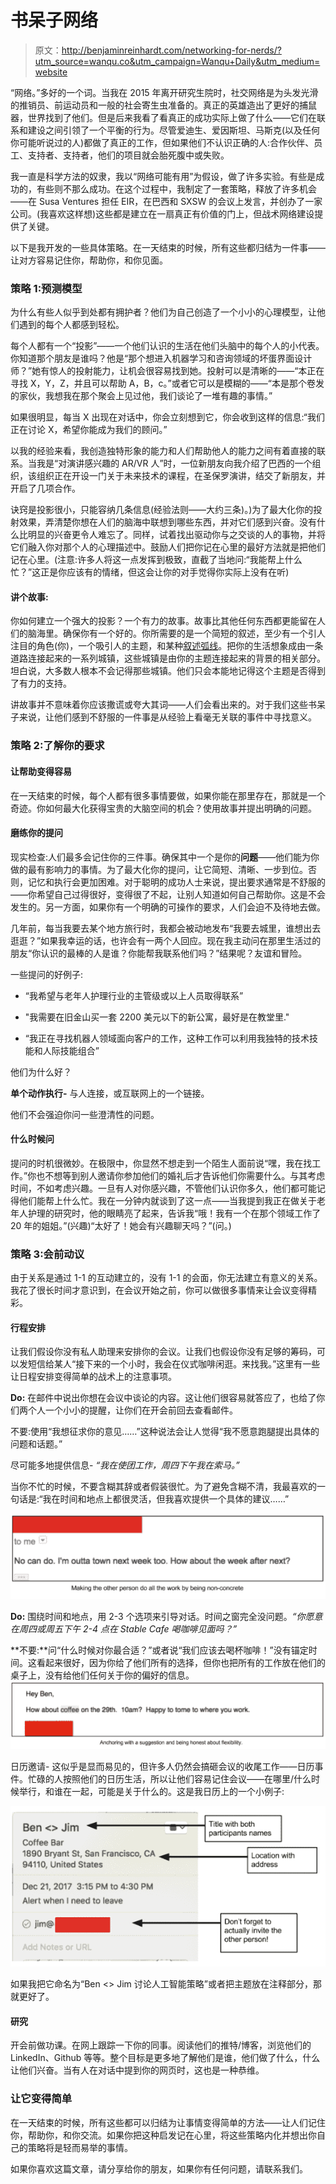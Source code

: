 # 书呆子网络

> 原文：<http://benjaminreinhardt.com/networking-for-nerds/?utm_source=wanqu.co&utm_campaign=Wanqu+Daily&utm_medium=website>



“网络。”多好的一个词。当我在 2015 年离开研究生院时，社交网络是为头发光滑的推销员、前运动员和一般的社会寄生虫准备的。真正的英雄造出了更好的捕鼠器，世界找到了他们。但是后来我看了看真正的成功实际上做了什么——它们在联系和建设之间引领了一个平衡的行为。尽管爱迪生、爱因斯坦、马斯克(以及任何你可能听说过的人)都做了真正的工作，但如果他们不认识正确的人:合作伙伴、员工、支持者、支持者，他们的项目就会胎死腹中或失败。

我一直是科学方法的奴隶，我以“网络可能有用”为假设，做了许多实验。有些是成功的，有些则不那么成功。在这个过程中，我制定了一套策略，释放了许多机会——在 Susa Ventures 担任 EIR，在巴西和 SXSW 的会议上发言，并创办了一家公司。(我喜欢这样想)这些都是建立在一扇真正有价值的门上，但战术网络建设提供了关键。

以下是我开发的一些具体策略。在一天结束的时候，所有这些都归结为一件事——让对方容易记住你，帮助你，和你见面。

### 策略 1:预测模型

为什么有些人似乎到处都有拥护者？他们为自己创造了一个小小的心理模型，让他们遇到的每个人都感到轻松。

每个人都有一个“投影”——一个他们认识的生活在他们头脑中的每个人的小代表。你知道那个朋友是谁吗？他是“那个想进入机器学习和咨询领域的坏蛋界面设计师？”她有惊人的投射能力，让机会很容易找到她。投射可以是清晰的——“本正在寻找 X，Y，Z，并且可以帮助 A，B，c。”或者它可以是模糊的——“本是那个卷发的家伙，我想我在那个聚会上见过他，我们谈论了一堆有趣的事情。”

如果很明显，每当 X 出现在对话中，你会立刻想到它，你会收到这样的信息:“我们正在讨论 X，希望你能成为我们的顾问。”

以我的经验来看，我创造独特形象的能力和人们帮助他人的能力之间有着直接的联系。当我是“对演讲感兴趣的 AR/VR 人”时，一位新朋友向我介绍了巴西的一个组织，该组织正在开设一门关于未来技术的课程，在圣保罗演讲，结交了新朋友，并开启了几项合作。

诀窍是投影很小，只能容纳几条信息(经验法则——大约三条)。)为了最大化你的投射效果，弄清楚你想在人们的脑海中联想到哪些东西，并对它们感到兴奋。没有什么比明显的兴奋更令人难忘了。同样，试着找出驱动你与之交谈的人的事物，并将它们融入你对那个人的心理描述中。鼓励人们把你记在心里的最好方法就是把他们记在心里。(注意:许多人将这一点发挥到极致，直截了当地问:“我能帮上什么忙？”这正是你应该有的情绪，但这会让你的对手觉得你实际上没有在听)

#### 讲个故事:

你如何建立一个强大的投影？一个有力的故事。故事比其他任何东西都更能留在人们的脑海里。确保你有一个好的。你所需要的是一个简短的叙述，至少有一个引人注目的角色(你)，一个吸引人的主题，和某种[叙述弧线](https://en.wikipedia.org/wiki/Story_arc)。把你的生活想象成由一条道路连接起来的一系列城镇，这些城镇是由你的主题连接起来的背景的相关部分。坦白说，大多数人根本不会记得那些城镇。他们只会本能地记得这个主题是否得到了有力的支持。

讲故事并不意味着你应该撒谎或夸大其词——人们会看出来的。对于我们这些书呆子来说，让他们感到不舒服的一件事是从经验上看毫无关联的事件中寻找意义。

### 策略 2:了解你的要求

#### 让帮助变得容易

在一天结束的时候，每个人都有很多事情要做，如果你能在那里存在，那就是一个奇迹。你如何最大化获得宝贵的大脑空间的机会？使用故事并提出明确的问题。

#### 磨练你的提问

现实检查:人们最多会记住你的三件事。确保其中一个是你的**问题**——他们能为你做的最有影响力的事情。为了最大化你的提问，让它简短、清晰、一步到位。否则，记忆和执行会更加困难。对于聪明的成功人士来说，提出要求通常是不舒服的——你希望自己过得很好，变得很了不起，让别人知道如何自己帮助你。这是不会发生的。另一方面，如果你有一个明确的可操作的要求，人们会迫不及待地去做。

几年前，每当我要去某个地方旅行时，我都会被动地发布“我要去城里，谁想出去逛逛？”如果我幸运的话，也许会有一两个人回应。现在我主动问在那里生活过的朋友“你认识的最棒的人是谁？你能帮我联系他们吗？”结果呢？友谊和冒险。

一些提问的好例子:

*   “我希望与老年人护理行业的主管级或以上人员取得联系”

*   "我需要在旧金山买一套 2200 美元以下的新公寓，最好是在教堂里."

*   “我正在寻找机器人领域面向客户的工作，这种工作可以利用我独特的技术技能和人际技能组合”

他们为什么好？

**单个动作执行-** 与人连接，或互联网上的一个链接。

他们不会强迫你问一些澄清性的问题。

#### 什么时候问

提问的时机很微妙。在极限中，你显然不想走到一个陌生人面前说“嘿，我在找工作。”你也不想等到别人邀请你参加他们的婚礼后才告诉他们你需要什么。与其考虑时间，不如考虑兴趣。一旦有人对你感兴趣，不管他们认识你多久，他们都可能记得他们能帮上什么忙。我在一分钟内就谈到了这一点——当我提到我正在做关于老年人护理的研究时，他的眼睛亮了起来，告诉我“哦！我有一个在那个领域工作了 20 年的姐姐。”(兴趣)“太好了！她会有兴趣聊天吗？”(问。)

### 策略 3:会前动议

由于关系是通过 1-1 的互动建立的，没有 1-1 的会面，你无法建立有意义的关系。我花了很长时间才意识到，在会议开始之前，你可以做很多事情来让会议变得精彩。

#### 行程安排

让我们假设你没有私人助理来安排你的会议。让我们也假设你没有足够的筹码，可以发短信给某人“接下来的一个小时，我会在仪式咖啡闲逛。来找我。”这里有一些让日程安排变得简单的战术上的注意事项。

**Do:** 在邮件中说出你想在会议中谈论的内容。这让他们很容易就答应了，也给了你们两个人一个小小的提醒，让你们在开会前回去查看邮件。

不要:使用“我想征求你的意见……”这种说法会让人觉得“我不愿意跑腿提出具体的问题和话题。”

尽可能多地提供信息- *“我在使团工作，周四下午我在索马。”*

当你不忙的时候，不要含糊其辞或者假装很忙。为了避免含糊不清，我最喜欢的一句话是:“我在时间和地点上都很灵活，但我喜欢提供一个具体的建议……”

![](img/2ef789987f245a6274a89d6625c8d677.png)

**Do:** 围绕时间和地点，用 2-3 个选项来引导对话。时间之窗完全没问题。*“你愿意在周四或周五下午 2-4 点在 Stable Cafe 喝咖啡见面吗？”*

**不要:**问“什么时候对你最合适？”或者说“我们应该去喝杯咖啡！”没有锚定时间。这看起来很好，因为你给了他们所有的选择，但你也把所有的工作放在他们的桌子上，没有给他们任何关于你的偏好的信息。![](img/99fdefdc06eec05b81d3d14df140e4ba.png)

日历邀请- 这似乎是显而易见的，但许多人仍然会搞砸会议的收尾工作——日历事件。忙碌的人按照他们的日历生活，所以让他们容易记住会议——在哪里/什么时候举行，和谁在一起，可能是关于什么的。这是我日历上的一个小例子:

![](img/5521574372f6cdc8c5487a8a5766d268.png)

如果我把它命名为“Ben <> Jim 讨论人工智能策略”或者把主题放在注释部分，那就更好了。

#### 研究

开会前做功课。在网上跟踪一下你的同事。阅读他们的推特/博客，浏览他们的 LinkedIn、Github 等等。整个目标是更多地了解他们是谁，他们做了什么，什么让他们兴奋。当有人在对话中提到你的网页时，这也是一种恭维。

### 让它变得简单

在一天结束的时候，所有这些都可以归结为让事情变得简单的方法——让人们记住你，帮助你，和你交流。如果你把这种启发记在心里，将这些策略内化并想出你自己的策略将是轻而易举的事情。

如果你喜欢这篇文章，请分享给你的朋友，如果你有任何问题，请联系我们。

